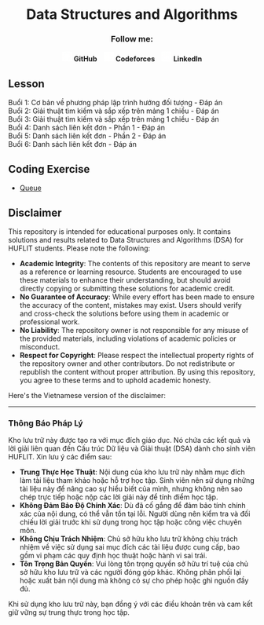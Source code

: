 <h1 align="center">Data Structures and Algorithms</h1>
<div align="center">
  <h3>Follow me: </h3>
</div>

<div align="center">
  <p>
    <img src="https://github.com/k1enn/Web_Programming/blob/main/Buoi1/Bai01/images/github.png" alt="GitHub Logo" width="20" height="20" />
    <strong><a style="text-decoration:none;" href="https://github.com/k1enn" target="_blank">GitHub</a></strong>
    <img style="padding-left: 10px; " src="https://github.com/k1enn/Web_Programming/blob/main/Buoi1/Bai01/images/codeforces.png" alt="Codeforces Logo" width="20" height="20" />
    <strong><a style="text-decoration:none;" href="https://codeforces.com/profile/dinhtrungkien" target="_blank">Codeforces</a></strong>
    <img style="padding-left: 10px;" src="https://github.com/k1enn/Web_Programming/blob/main/Buoi1/Bai01/images/linkedin.png" alt="LinkedIn Logo" width="20" height="20" />
    <strong><a style="text-decoration:none;" href="https://www.linkedin.com/in/k1enn/" target="_blank">LinkedIn</a></strong>
  </p>
</div>

## Lesson

<ul style="list-style-type: none; padding: 0;">
    <li><a href="https://github.com/k1enn/DSA/blob/main/Buoi1/buoi1.md" style="text-decoration: none;">Buổi 1: Cơ bản về phương pháp lập trình hướng đối tượng</a> - <a href="https://github.com/k1enn/DSA/tree/main/Buoi1" style="text-decoration: none;">Đáp án</a></li>
    <li><a href="https://github.com/k1enn/DSA/blob/main/Buoi2/buoi2.md" style="text-decoration: none;">Buổi 2: Giải thuật tìm kiếm và sắp xếp trên mảng 1 chiều</a> - <a href="https://github.com/k1enn/DSA/tree/main/Buoi2" style="text-decoration: none;">Đáp án</a></li>
    <li><a href="https://github.com/k1enn/DSA/blob/main/Buoi3/buoi3.md" style="text-decoration: none;">Buổi 3: Giải thuật tìm kiếm và sắp xếp trên mảng 1 chiều</a> - <a href="https://github.com/k1enn/DSA/tree/main/Buoi3" style="text-decoration: none;">Đáp án</a></li>
    <li><a href="https://github.com/k1enn/DSA/blob/main/Buoi4/buoi4.md" style="text-decoration: none;">Buổi 4: Danh sách liên kết đơn - Phần 1</a> - <a href="https://github.com/k1enn/DSA/tree/main/Buoi4" style="text-decoration: none;">Đáp án</a></li>
    <li><a href="https://github.com/k1enn/DSA/blob/main/Buoi5/buoi5.md" style="text-decoration: none;">Buổi 5: Danh sách liên kết đơn - Phần 2</a> - <a href="https://github.com/k1enn/DSA/tree/main/Buoi5" style="text-decoration: none;">Đáp án</a></li>
    <li><a href="https://github.com/k1enn/DSA/blob/main/Buoi6/buoi6.md" style="text-decoration: none;">Buổi 6: Danh sách liên kết đơn</a> - <a href="https://github.com/k1enn/DSA/tree/main/Buoi6" style="text-decoration: none;">Đáp án</a></li>
</ul>

## Coding Exercise
- [Queue](https://github.com/k1enn/DSA/blob/main/Quiz/Queue/Readme.md)


## Disclaimer
This repository is intended for educational purposes only. It contains solutions and results related to Data Structures and Algorithms (DSA) for HUFLIT students. Please note the following:

- **Academic Integrity**: The contents of this repository are meant to serve as a reference or learning resource. Students are encouraged to use these materials to enhance their understanding, but should avoid directly copying or submitting these solutions for academic credit.
- **No Guarantee of Accuracy**: While every effort has been made to ensure the accuracy of the content, mistakes may exist. Users should verify and cross-check the solutions before using them in academic or professional work.
- **No Liability**: The repository owner is not responsible for any misuse of the provided materials, including violations of academic policies or misconduct.
- **Respect for Copyright**: Please respect the intellectual property rights of the repository owner and other contributors. Do not redistribute or republish the content without proper attribution.
By using this repository, you agree to these terms and to uphold academic honesty.

Here's the Vietnamese version of the disclaimer:

---

### Thông Báo Pháp Lý

Kho lưu trữ này được tạo ra với mục đích giáo dục. Nó chứa các kết quả và lời giải liên quan đến Cấu trúc Dữ liệu và Giải thuật (DSA) dành cho sinh viên HUFLIT. Xin lưu ý các điểm sau:

- **Trung Thực Học Thuật**: Nội dung của kho lưu trữ này nhằm mục đích làm tài liệu tham khảo hoặc hỗ trợ học tập. Sinh viên nên sử dụng những tài liệu này để nâng cao sự hiểu biết của mình, nhưng không nên sao chép trực tiếp hoặc nộp các lời giải này để tính điểm học tập.
- **Không Đảm Bảo Độ Chính Xác**: Dù đã cố gắng để đảm bảo tính chính xác của nội dung, có thể vẫn tồn tại lỗi. Người dùng nên kiểm tra và đối chiếu lời giải trước khi sử dụng trong học tập hoặc công việc chuyên môn.
- **Không Chịu Trách Nhiệm**: Chủ sở hữu kho lưu trữ không chịu trách nhiệm về việc sử dụng sai mục đích các tài liệu được cung cấp, bao gồm vi phạm các quy định học thuật hoặc hành vi sai trái.
- **Tôn Trọng Bản Quyền**: Vui lòng tôn trọng quyền sở hữu trí tuệ của chủ sở hữu kho lưu trữ và các người đóng góp khác. Không phân phối lại hoặc xuất bản nội dung mà không có sự cho phép hoặc ghi nguồn đầy đủ.

Khi sử dụng kho lưu trữ này, bạn đồng ý với các điều khoản trên và cam kết giữ vững sự trung thực trong học tập.

